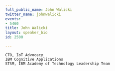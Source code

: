```yaml
---
full_public_name: John Walicki
twitter_name: johnwalicki
events:
- 5460
title: John Walicki
layout: speaker_bio
id: 2500

---
```

    CTO, IoT Advocacy
    IBM Cognitive Applications
    STSM, IBM Academy of Technology Leadership Team
